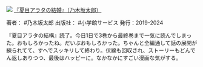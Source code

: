![](https://gyazo.com/3d124b01fd1c654b62ed2a0708304a32.jpg)
[『夏目アラタの結婚』（乃木坂太郎）](https://amzn.to/41j86tI)

著者： #乃木坂太郎 
出版社： #小学館サービス 
発行：2019-2024

『夏目アラタの結構』読了。今日1日で3巻から最終巻まで一気に読んでしまった。おもしろかったね。だいぶおもしろかった。ちゃんと全編通して話の展開が練られてて、すへでスッキリして終わり。伏線も回収され、ストーリーもどんでん返しありつつ、最後はハッピーに。なかなかにすごい漫画な気がする。